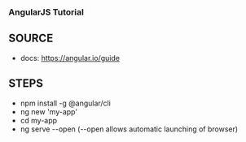 ### AngularJS Tutorial

SOURCE
----
- docs: https://angular.io/guide

STEPS
----
- npm install -g @angular/cli
- ng new 'my-app'
- cd my-app
- ng serve --open (--open allows automatic launching of browser)
